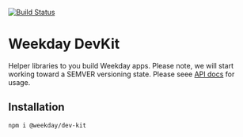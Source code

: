 
[![Build Status](https://travis-ci.org/WeekdayApp/dev-kit.svg?branch=master)](https://travis-ci.org/WeekdayApp/dev-kit)

# Weekday DevKit

Helper libraries to you build Weekday apps. Please note, we will start working toward a SEMVER versioning state. Please seee [API docs](https://github.com/WeekdayApp/dev-kit/tree/master/docs/index.md) for usage.

## Installation
```
npm i @weekday/dev-kit
```
